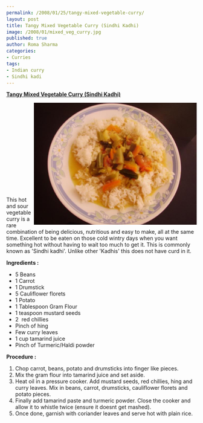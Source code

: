 ```yaml
--- 
permalink: /2008/01/25/tangy-mixed-vegetable-curry/
layout: post
title: Tangy Mixed Vegetable Curry (Sindhi Kadhi)
image: /2008/01/mixed_veg_curry.jpg
published: true
author: Roma Sharma
categories: 
- Curries
tags:
- Indian curry
- Sindhi kadi
---
```

<span style="text-decoration:underline;"><strong>Tangy Mixed Vegetable Curry (Sindhi Kadhi)
</strong></span>

<a title="Tangy Mixed Vegetable Curry" href="/2008/01/mixed_veg_curry.jpg"><img class="alignleft" src="/2008/01/mixed_veg_curry.jpg" alt="Tangy Mixed Vegetable Curry" width="431" height="323" align="right" /></a>

&nbsp;

&nbsp;

&nbsp;

&nbsp;

&nbsp;

&nbsp;

&nbsp;

&nbsp;

This hot and sour vegetable curry is a rare combination of being delicious, nutritious and easy to make, all at the same time. Excellent to be eaten on those cold wintry days when you want something hot without having to wait too much to get it. This is commonly known as 'Sindhi kadhi'. Unlike other 'Kadhis' this does not have curd in it.

<strong>Ingredients :</strong>
<ul>
	<li>5 Beans</li>
	<li>1 Carrot</li>
	<li>1 Drumstick</li>
	<li>5 Cauliflower florets</li>
	<li>1 Potato</li>
	<li>1 Tablespoon Gram Flour</li>
	<li>1 teaspoon mustard seeds</li>
	<li>2  red chillies</li>
	<li>Pinch of hing</li>
	<li>Few curry leaves</li>
	<li>1 cup tamarind juice</li>
	<li>Pinch of Turmeric/Haldi powder</li>
</ul>
<strong>Procedure :</strong>
<ol>
	<li>Chop carrot, beans, potato and drumsticks into finger like pieces.</li>
	<li>Mix the gram flour into tamarind juice and set aside.</li>
	<li>Heat oil in a pressure cooker. Add mustard seeds, red chillies, hing and curry leaves. Mix in beans, carrot, drumsticks, cauliflower florets and potato pieces.</li>
	<li>Finally add tamarind paste and turmeric powder. Close the cooker and allow it to whistle twice (ensure it doesnt get mashed).</li>
	<li>Once done, garnish with coriander leaves and serve hot with plain rice.</li>
</ol>
